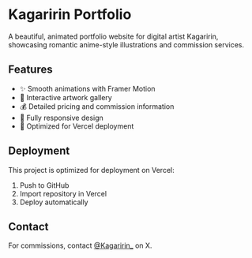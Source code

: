 # Kagaririn Portfolio

A beautiful, animated portfolio website for digital artist Kagaririn, showcasing romantic anime-style illustrations and commission services.

## Features

- ✨ Smooth animations with Framer Motion
- 🎨 Interactive artwork gallery
- 💰 Detailed pricing and commission information
- 📱 Fully responsive design
- 🚀 Optimized for Vercel deployment

## Deployment

This project is optimized for deployment on Vercel:

1. Push to GitHub
2. Import repository in Vercel
3. Deploy automatically

## Contact

For commissions, contact [@Kagaririn_](https://x.com/Kagaririn_) on X.
